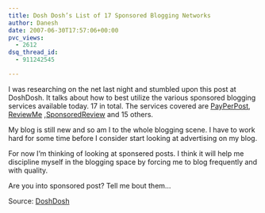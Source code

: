 ```yaml
---
title: Dosh Dosh’s List of 17 Sponsored Blogging Networks
author: Danesh
date: 2007-06-30T17:57:06+00:00
pvc_views:
  - 2612
dsq_thread_id:
  - 911242545

---
```

I was researching on the net last night and stumbled upon this post at DoshDosh. It talks about how to best utilize the various sponsored blogging services available today. 17 in total. The services covered are [PayPerPost][1], [ReviewMe][2] ,[SponsoredReview][3] and 15 others.

My blog is still new and so am I to the whole blogging scene. I have to work hard for some time before I consider start looking at advertising on my blog.

For now I&#8217;m thinking of looking at sponsered posts. I think it will help me discipline myself in the blogging space by forcing me to blog frequently and with quality.

Are you into sponsored post? Tell me bout them&#8230;

Source: [DoshDosh][4]

 [1]: https://payperpost.com
 [2]: http://www.reviewme.com/
 [3]: http://www.sponsoredreview.com/
 [4]: http://www.doshdosh.com